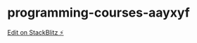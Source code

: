 # programming-courses-aayxyf

[Edit on StackBlitz ⚡️](https://stackblitz.com/edit/programming-courses-aayxyf)